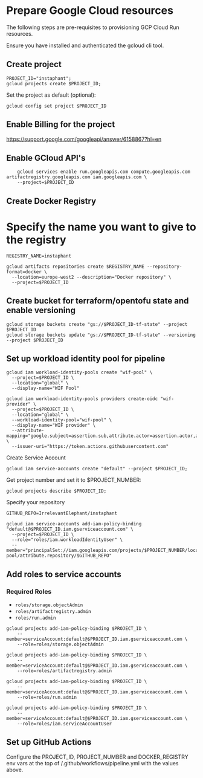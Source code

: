# Prepare Google Cloud resources

The following steps are pre-requisites to provisioning GCP Cloud Run resources.

Ensure you have installed and authenticated the gcloud cli tool.

## Create project

```shell
PROJECT_ID="instaphant";
gcloud projects create $PROJECT_ID;
```

Set the project as default (optional):
```shell
gcloud config set project $PROJECT_ID
```

## Enable Billing for the project

https://support.google.com/googleapi/answer/6158867?hl=en

## Enable GCloud API's

```shell
    gcloud services enable run.googleapis.com compute.googleapis.com artifactregistry.googleapis.com iam.googleapis.com \
    --project=$PROJECT_ID
```

## Create Docker Registry

# Specify the name you want to give to the registry

```shell
REGISTRY_NAME=instaphant

gcloud artifacts repositories create $REGISTRY_NAME --repository-format=docker \
  --location=europe-west2 --description="Docker repository" \
  --project=$PROJECT_ID
```

## Create bucket for terraform/opentofu state and enable versioning

```shell
gcloud storage buckets create "gs://$PROJECT_ID-tf-state" --project $PROJECT_ID
gcloud storage buckets update "gs://$PROJECT_ID-tf-state" --versioning --project $PROJECT_ID
```

## Set up workload identity pool for pipeline

```shell
gcloud iam workload-identity-pools create "wif-pool" \
  --project=$PROJECT_ID \
  --location="global" \
  --display-name="WIF Pool"
```

```shell
gcloud iam workload-identity-pools providers create-oidc "wif-provider" \
  --project=$PROJECT_ID \
  --location="global" \
  --workload-identity-pool="wif-pool" \
  --display-name="WIF provider" \
  --attribute-mapping="google.subject=assertion.sub,attribute.actor=assertion.actor,attribute.aud=assertion.aud,attribute.repository=assertion.repository" \
  --issuer-uri="https://token.actions.githubusercontent.com"
```

Create Service Account

```shell
gcloud iam service-accounts create "default" --project $PROJECT_ID;
```

Get project number and set it to $PROJECT_NUMBER:

```shell
gcloud projects describe $PROJECT_ID;
```

Specify your repository

```shell
GITHUB_REPO=IrrelevantElephant/instaphant

gcloud iam service-accounts add-iam-policy-binding "default@$PROJECT_ID.iam.gserviceaccount.com" \
  --project=$PROJECT_ID \
  --role="roles/iam.workloadIdentityUser" \
  --member="principalSet://iam.googleapis.com/projects/$PROJECT_NUMBER/locations/global/workloadIdentityPools/wif-pool/attribute.repository/$GITHUB_REPO"
```

## Add roles to service accounts

### Required Roles

* `roles/storage.objectAdmin`
* `roles/artifactregistry.admin`
* `roles/run.admin`

```shell
gcloud projects add-iam-policy-binding $PROJECT_ID \
    --member=serviceAccount:default@$PROJECT_ID.iam.gserviceaccount.com \
    --role=roles/storage.objectAdmin
```

```shell
gcloud projects add-iam-policy-binding $PROJECT_ID \
    --member=serviceAccount:default@$PROJECT_ID.iam.gserviceaccount.com \
    --role=roles/artifactregistry.admin
```

```shell
gcloud projects add-iam-policy-binding $PROJECT_ID \
    --member=serviceAccount:default@$PROJECT_ID.iam.gserviceaccount.com \
    --role=roles/run.admin
```

```shell
gcloud projects add-iam-policy-binding $PROJECT_ID \
    --member=serviceAccount:default@$PROJECT_ID.iam.gserviceaccount.com \
    --role=roles/iam.serviceAccountUser
```

## Set up GitHub Actions

Configure the PROJECT_ID, PROJECT_NUMBER and DOCKER_REGISTRY env vars at the top of /.github/workflows/pipeline.yml with the values above.
